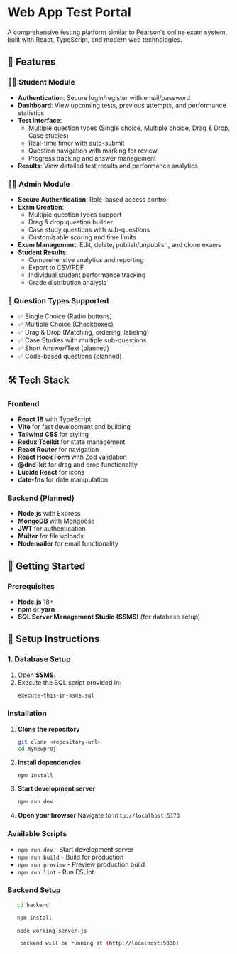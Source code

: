 # Web App Test Portal

A comprehensive testing platform similar to Pearson's online exam system, built with React, TypeScript, and modern web technologies.

## 🌟 Features

### 👨‍🎓 Student Module
- **Authentication**: Secure login/register with email/password
- **Dashboard**: View upcoming tests, previous attempts, and performance statistics
- **Test Interface**: 
  - Multiple question types (Single choice, Multiple choice, Drag & Drop, Case studies)
  - Real-time timer with auto-submit
  - Question navigation with marking for review
  - Progress tracking and answer management
- **Results**: View detailed test results and performance analytics

### 👩‍🏫 Admin Module
- **Secure Authentication**: Role-based access control
- **Exam Creation**: 
  - Multiple question types support
  - Drag & drop question builder
  - Case study questions with sub-questions
  - Customizable scoring and time limits
- **Exam Management**: Edit, delete, publish/unpublish, and clone exams
- **Student Results**: 
  - Comprehensive analytics and reporting
  - Export to CSV/PDF
  - Individual student performance tracking
  - Grade distribution analysis

### 🔧 Question Types Supported
- ✅ Single Choice (Radio buttons)
- ✅ Multiple Choice (Checkboxes)  
- ✅ Drag & Drop (Matching, ordering, labeling)
- ✅ Case Studies with multiple sub-questions
- ✅ Short Answer/Text (planned)
- ✅ Code-based questions (planned)

## 🛠️ Tech Stack

### Frontend
- **React 18** with TypeScript
- **Vite** for fast development and building
- **Tailwind CSS** for styling
- **Redux Toolkit** for state management
- **React Router** for navigation
- **React Hook Form** with Zod validation
- **@dnd-kit** for drag and drop functionality
- **Lucide React** for icons
- **date-fns** for date manipulation

### Backend (Planned)
- **Node.js** with Express
- **MongoDB** with Mongoose
- **JWT** for authentication
- **Multer** for file uploads
- **Nodemailer** for email functionality

## 🚀 Getting Started

### Prerequisites
- **Node.js** 18+
- **npm** or **yarn**
- **SQL Server Management Studio (SSMS)** (for database setup)

## 🔹 Setup Instructions

### 1. Database Setup
1. Open **SSMS**.  
2. Execute the SQL script provided in:  
   ```bash
   execute-this-in-ssms.sql

### Installation

1. **Clone the repository**
   ```bash
   git clone <repository-url>
   cd mynewproj
   ```

2. **Install dependencies**
   ```bash
   npm install
   ```

3. **Start development server**
   ```bash
   npm run dev
   ```

4. **Open your browser**
   Navigate to `http://localhost:5173`

### Available Scripts

- `npm run dev` - Start development server
- `npm run build` - Build for production
- `npm run preview` - Preview production build
- `npm run lint` - Run ESLint

### Backend Setup
```bash
   cd backend
   ```
```bash
   npm install
   ```
```bash
   node working-server.js
   ```
```bash
    backend will be running at (http://localhost:5000)
   ```
  

